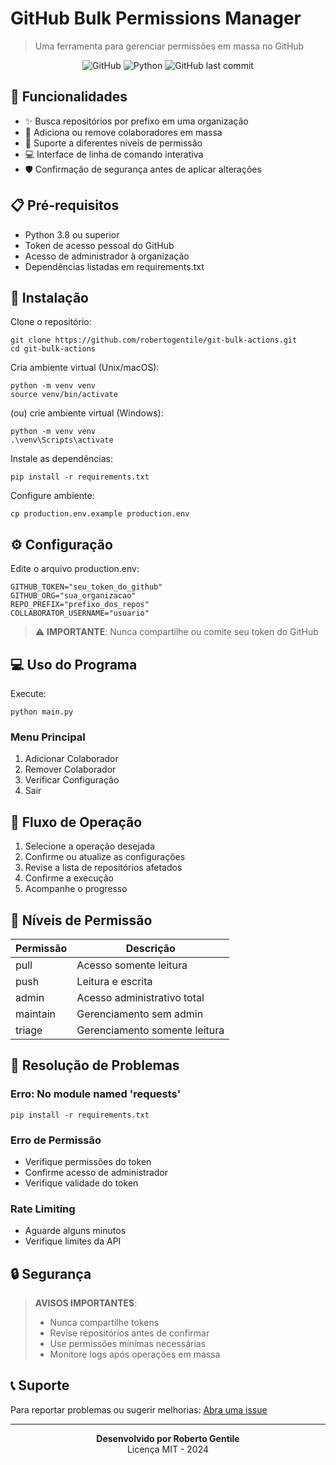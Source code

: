 # GitHub Bulk Permissions Manager

> Uma ferramenta para gerenciar permissões em massa no GitHub

<div align="center">

![GitHub](https://img.shields.io/github/license/robertogentile/github-bulk-insert)
![Python](https://img.shields.io/badge/python-3.8+-blue.svg)
![GitHub last commit](https://img.shields.io/github/last-commit/robertogentile/github-bulk-insert)

</div>

## 🚀 Funcionalidades

- ✨ Busca repositórios por prefixo em uma organização
- 👥 Adiciona ou remove colaboradores em massa
- 🔐 Suporte a diferentes níveis de permissão
- 💻 Interface de linha de comando interativa
- 🛡️ Confirmação de segurança antes de aplicar alterações

## 📋 Pré-requisitos

- Python 3.8 ou superior
- Token de acesso pessoal do GitHub
- Acesso de administrador à organização
- Dependências listadas em requirements.txt

## 🚀 Instalação

Clone o repositório:

    git clone https://github.com/robertogentile/git-bulk-actions.git
    cd git-bulk-actions

Cria ambiente virtual (Unix/macOS):

    python -m venv venv
    source venv/bin/activate

(ou) crie ambiente virtual (Windows):

    python -m venv venv
    .\venv\Scripts\activate

Instale as dependências:

    pip install -r requirements.txt

Configure ambiente:

    cp production.env.example production.env

## ⚙️ Configuração

Edite o arquivo production.env:

    GITHUB_TOKEN="seu_token_do_github"
    GITHUB_ORG="sua_organizacao"
    REPO_PREFIX="prefixo_dos_repos"
    COLLABORATOR_USERNAME="usuario"

> ⚠️ **IMPORTANTE**: Nunca compartilhe ou comite seu token do GitHub

## 💻 Uso do Programa

Execute:

    python main.py

### Menu Principal

1. Adicionar Colaborador
2. Remover Colaborador
3. Verificar Configuração
4. Sair

## 🔄 Fluxo de Operação

1. Selecione a operação desejada
2. Confirme ou atualize as configurações
3. Revise a lista de repositórios afetados
4. Confirme a execução
5. Acompanhe o progresso

## 🔑 Níveis de Permissão

| Permissão | Descrição |
|-----------|-----------|
| pull      | Acesso somente leitura |
| push      | Leitura e escrita |
| admin     | Acesso administrativo total |
| maintain  | Gerenciamento sem admin |
| triage    | Gerenciamento somente leitura |

## 🐛 Resolução de Problemas

### Erro: No module named 'requests'
    pip install -r requirements.txt

### Erro de Permissão
- Verifique permissões do token
- Confirme acesso de administrador
- Verifique validade do token

### Rate Limiting
- Aguarde alguns minutos
- Verifique limites da API

## 🔒 Segurança

> **AVISOS IMPORTANTES**:
> - Nunca compartilhe tokens
> - Revise repositórios antes de confirmar
> - Use permissões mínimas necessárias
> - Monitore logs após operações em massa

## 📞 Suporte

Para reportar problemas ou sugerir melhorias:
[Abra uma issue](https://github.com/robertogentile/git-bulk-actions/issues)

---

<div align="center">

**Desenvolvido por Roberto Gentile**  
Licença MIT - 2024

</div>
